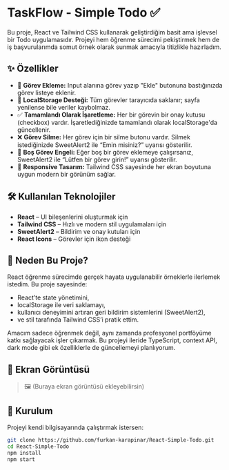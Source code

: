 # TaskFlow - Simple Todo ✅

Bu proje, React ve Tailwind CSS kullanarak geliştirdiğim basit ama işlevsel bir Todo uygulamasıdır. Projeyi hem öğrenme sürecimi pekiştirmek hem de iş başvurularımda somut örnek olarak sunmak amacıyla titizlikle hazırladım.

## ✨ Özellikler

- 🎯 **Görev Ekleme:** Input alanına görev yazıp "Ekle" butonuna bastığınızda görev listeye eklenir.
- 💾 **LocalStorage Desteği:** Tüm görevler tarayıcıda saklanır; sayfa yenilense bile veriler kaybolmaz.
- ✅ **Tamamlandı Olarak İşaretleme:** Her bir görevin bir onay kutusu (checkbox) vardır. İşaretlediğinizde tamamlandı olarak localStorage'da güncellenir.
- ❌ **Görev Silme:** Her görev için bir silme butonu vardır. Silmek istediğinizde SweetAlert2 ile “Emin misiniz?” uyarısı gösterilir.
- 🚫 **Boş Görev Engeli:** Eğer boş bir görev eklemeye çalışırsanız, SweetAlert2 ile “Lütfen bir görev girin!” uyarısı gösterilir.
- 📱 **Responsive Tasarım:** Tailwind CSS sayesinde her ekran boyutuna uygun modern bir görünüm sağlar.

## 🛠️ Kullanılan Teknolojiler

- **React** – UI bileşenlerini oluşturmak için
- **Tailwind CSS** – Hızlı ve modern stil uygulamaları için
- **SweetAlert2** – Bildirim ve onay kutuları için
- **React Icons** – Görevler için ikon desteği

## 🎯 Neden Bu Proje?

React öğrenme sürecimde gerçek hayata uygulanabilir örneklerle ilerlemek istedim. Bu proje sayesinde:

- React’te state yönetimini,
- localStorage ile veri saklamayı,
- kullanıcı deneyimini artıran geri bildirim sistemlerini (SweetAlert2),
- ve stil tarafında Tailwind CSS’i pratik ettim.

Amacım sadece öğrenmek değil, aynı zamanda profesyonel portföyüme katkı sağlayacak işler çıkarmak. Bu projeyi ileride TypeScript, context API, dark mode gibi ek özelliklerle de güncellemeyi planlıyorum.

## 📸 Ekran Görüntüsü

> 🖼️ (Buraya ekran görüntüsü ekleyebilirsin)

## 📂 Kurulum

Projeyi kendi bilgisayarında çalıştırmak istersen:

```bash
git clone https://github.com/furkan-karapinar/React-Simple-Todo.git
cd React-Simple-Todo
npm install
npm start
